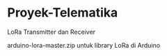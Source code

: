 # Proyek-Telematika
LoRa Transmitter dan Receiver

arduino-lora-master.zip untuk library LoRa di Arduino
